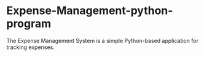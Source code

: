# Expense-Management-python-program
The Expense Management System is a simple Python-based application for tracking expenses.
